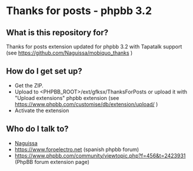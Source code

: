 # Thanks for posts - phpbb 3.2

## What is this repository for? ##

Thanks for posts extension updated for phpbb 3.2 with Tapatalk support (see https://github.com/Naguissa/mobiquo_thanks )


## How do I get set up? ##

 * Get the ZIP.
 * Upload to <PHPBB_ROOT>/ext/gfksx/ThanksForPosts or upload it with "Upload extensions" phpbb extension (see https://www.phpbb.com/customise/db/extension/upload/ )
 * Activate the extension


## Who do I talk to? ##

 * [Naguissa](https://github.com/Naguissa)
 * https://www.foroelectro.net (spanish phpbb forum)
 * https://www.phpbb.com/community/viewtopic.php?f=456&t=2423931 (PhpBB forum extension page)

